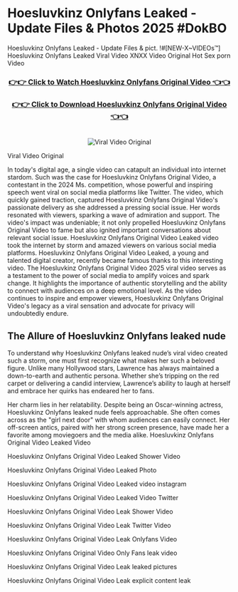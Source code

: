 # Hoesluvkinz Onlyfans Leaked - Update Files & Photos 2025 #DokBO

Hoesluvkinz Onlyfans Leaked - Update Files & pict. !#[NEW-X~VIDEOs™] Hoesluvkinz Onlyfans Leaked Viral Video XNXX Video Original Hot Sex porn Video
<br>
<div align="center">
<h3><a href="https://links2leaks.com?utm_source=hoesluvkinz&utm_medium=gitlong" rel="nofollow">👉👉 Click to Watch Hoesluvkinz Onlyfans Original Video 👈👈</a></h3>
<h3><a href="https://links2leaks.com?utm_source=hoesluvkinz&utm_medium=gitlong" rel="nofollow">👉👉 Click to Download Hoesluvkinz Onlyfans Original Video 👈👈</a></h3>
<br>
<a href="https://links2leaks.com?utm_source=hoesluvkinz&utm_medium=gitlong" rel="nofollow"><img src="https://i.ibb.co/Gkj2r4b/banner.png" alt="Viral Video Original" style="max-width: 100%; display: inline-block;" data-target="animated-image.originalImage"></a>
</div>

Viral Video Original

In today's digital age, a single video can catapult an individual into internet stardom. Such was the case for Hoesluvkinz Onlyfans Original Video, a contestant in the 2024 Ms. competition, whose powerful and inspiring speech went viral on social media platforms like Twitter.
The video, which quickly gained traction, captured Hoesluvkinz Onlyfans Original Video's passionate delivery as she addressed a pressing social issue. Her words resonated with viewers, sparking a wave of admiration and support. The video's impact was undeniable; it not only propelled Hoesluvkinz Onlyfans Original Video to fame but also ignited important conversations about relevant social issue.
Hoesluvkinz Onlyfans Original Video Leaked video took the internet by storm and amazed viewers on various social media platforms. Hoesluvkinz Onlyfans Original Video Leaked, a young and talented digital creator, recently became famous thanks to this interesting video.
The Hoesluvkinz Onlyfans Original Video 2025 viral video serves as a testament to the power of social media to amplify voices and spark change. It highlights the importance of authentic storytelling and the ability to connect with audiences on a deep emotional level. As the video continues to inspire and empower viewers, Hoesluvkinz Onlyfans Original Video's legacy as a viral sensation and advocate for privacy will undoubtedly endure.

<h2>The Allure of Hoesluvkinz Onlyfans leaked nude</h2>


To understand why Hoesluvkinz Onlyfans leaked nude’s viral video created such a storm, one must first recognize what makes her such a beloved figure. Unlike many Hollywood stars, Lawrence has always maintained a down-to-earth and authentic persona. Whether she’s tripping on the red carpet or delivering a candid interview, Lawrence’s ability to laugh at herself and embrace her quirks has endeared her to fans.

Her charm lies in her relatability. Despite being an Oscar-winning actress, Hoesluvkinz Onlyfans leaked nude feels approachable. She often comes across as the "girl next door" with whom audiences can easily connect. Her off-screen antics, paired with her strong screen presence, have made her a favorite among moviegoers and the media alike.
Hoesluvkinz Onlyfans Original Video Leaked Video

Hoesluvkinz Onlyfans Original Video Leaked Shower Video

Hoesluvkinz Onlyfans Original Video Leaked Photo

Hoesluvkinz Onlyfans Original Video Leaked video instagram

Hoesluvkinz Onlyfans Original Video Leaked Video Twitter

Hoesluvkinz Onlyfans Original Video Leak Shower Video

Hoesluvkinz Onlyfans Original Video Leak Twitter Video

Hoesluvkinz Onlyfans Original Video Leak Onlyfans Video

Hoesluvkinz Onlyfans Original Video Only Fans leak video

Hoesluvkinz Onlyfans Original Video Leak leaked pictures

Hoesluvkinz Onlyfans Original Video Leak explicit content leak